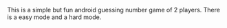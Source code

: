 This is a simple but fun android guessing number game of 2 players. There is a easy mode and a hard mode. 
